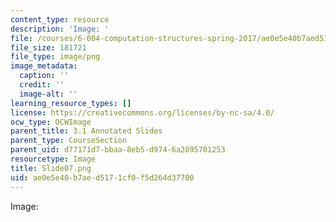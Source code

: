 ```yaml
---
content_type: resource
description: 'Image: '
file: /courses/6-004-computation-structures-spring-2017/ae0e5e40b7aed5171cf0f5d264d37700_Slide07.png
file_size: 181721
file_type: image/png
image_metadata:
  caption: ''
  credit: ''
  image-alt: ''
learning_resource_types: []
license: https://creativecommons.org/licenses/by-nc-sa/4.0/
ocw_type: OCWImage
parent_title: 3.1 Annotated Slides
parent_type: CourseSection
parent_uid: d77171d7-bbaa-8eb5-d974-6a2895701253
resourcetype: Image
title: Slide07.png
uid: ae0e5e40-b7ae-d517-1cf0-f5d264d37700
---
```

Image: 